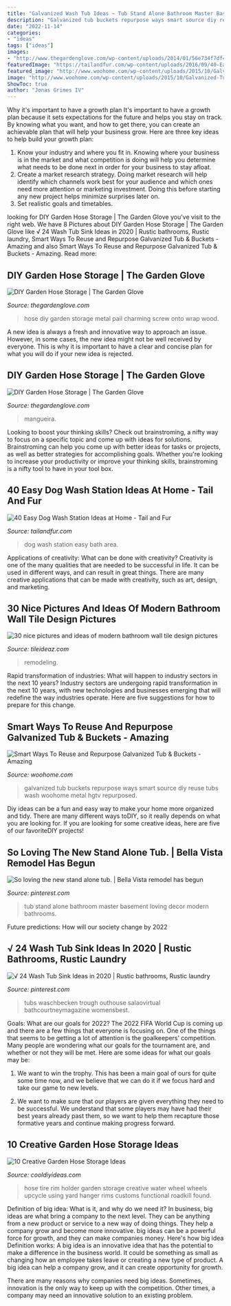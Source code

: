 ```yaml
---
title: "Galvanized Wash Tub Ideas ~ Tub Stand Alone Bathroom Master Basement Loving Decor Modern Bathrooms"
description: "Galvanized tub buckets repurpose ways smart source diy reuse tubs wash woohome metal hgtv repurposed"
date: "2022-11-14"
categories:
- "ideas"
tags: ["ideas"]
images:
- "http://www.thegardenglove.com/wp-content/uploads/2014/01/56e734f7df4fb6c410c8fe856971ae44.jpg"
featuredImage: "https://tailandfur.com/wp-content/uploads/2016/09/40-Easy-Dog-Wash-Area-Ideas-10.jpg"
featured_image: "http://www.woohome.com/wp-content/uploads/2015/10/Galvanized-Tub-Buckets-WooHome-25.jpg"
image: "http://www.woohome.com/wp-content/uploads/2015/10/Galvanized-Tub-Buckets-WooHome-25.jpg"
ShowToc: true
author: "Jonas Grimes IV"
---
```



Why it's important to have a growth plan
It's important to have a growth plan because it sets expectations for the future and helps you stay on track. By knowing what you want, and how to get there, you can create an achievable plan that will help your business grow. Here are three key ideas to help build your growth plan: 
1. Know your industry and where you fit in. Knowing where your business is in the market and what competition is doing will help you determine what needs to be done next in order for your business to stay afloat. 
2. Create a market research strategy. Doing market research will help identify which channels work best for your audience and which ones need more attention or marketing investment. Doing this before starting any new project helps minimize surprises later on. 
3. Set realistic goals and timetables.

	

		
looking for DIY Garden Hose Storage | The Garden Glove you've visit to the right web. We have 8 Pictures about DIY Garden Hose Storage | The Garden Glove like √ 24 Wash Tub Sink Ideas in 2020 | Rustic bathrooms, Rustic laundry, Smart Ways To Reuse and Repurpose Galvanized Tub &amp; Buckets - Amazing and also Smart Ways To Reuse and Repurpose Galvanized Tub &amp; Buckets - Amazing. Read more:
		
    
## DIY Garden Hose Storage | The Garden Glove

<img loading=lazy src="https://www.thegardenglove.com/wp-content/uploads/2014/01/817879dbc0fa283277f09f555e968f8e.jpg" onerror="this.onerror=null;this.src='https://tse4.mm.bing.net/th?id=OIP.ZTiPnZg-pEjKIzQxyqlPngHaJ4&amp;pid=15.1';" alt="DIY Garden Hose Storage | The Garden Glove">

_Source: thegardenglove.com_

>hose diy garden storage metal pail charming screw onto wrap wood. 

	

A new idea is always a fresh and innovative way to approach an issue. However, in some cases, the new idea might not be well received by everyone. This is why it is important to have a clear and concise plan for what you will do if your new idea is rejected.

    
## DIY Garden Hose Storage | The Garden Glove

<img loading=lazy src="http://www.thegardenglove.com/wp-content/uploads/2014/01/56e734f7df4fb6c410c8fe856971ae44.jpg" onerror="this.onerror=null;this.src='https://tse2.mm.bing.net/th?id=OIP.mTixks-bTWV8GJ17xZKonAHaHa&amp;pid=15.1';" alt="DIY Garden Hose Storage | The Garden Glove">

_Source: thegardenglove.com_

>mangueira. 

	

Looking to boost your thinking skills? Check out brainstroming, a nifty way to focus on a specific topic and come up with ideas for solutions. Brainstroming can help you come up with better ideas for tasks or projects, as well as better strategies for accomplishing goals. Whether you're looking to increase your productivity or improve your thinking skills, brainstroming is a nifty tool to have in your tool box.

    
## 40 Easy Dog Wash Station Ideas At Home - Tail And Fur

<img loading=lazy src="https://tailandfur.com/wp-content/uploads/2016/09/40-Easy-Dog-Wash-Area-Ideas-10.jpg" onerror="this.onerror=null;this.src='https://tse4.mm.bing.net/th?id=OIP.-dWn_VQ7IVCcucjtFwDc4QHaLH&amp;pid=15.1';" alt="40 Easy Dog Wash Station Ideas at Home - Tail and Fur">

_Source: tailandfur.com_

>dog wash station easy bath area. 

	

Applications of creativity: What can be done with creativity?
Creativity is one of the many qualities that are needed to be successful in life. It can be used in different ways, and can result in great things. There are many creative applications that can be made with creativity, such as art, design, and marketing.

    
## 30 Nice Pictures And Ideas Of Modern Bathroom Wall Tile Design Pictures

<img loading=lazy src="https://www.tileideaz.com/wp-content/uploads/2015/09/bathroom-remodeling-ideas-7-tile-bath-small-bathroom-renovation-pictures-old-house-remodeling-ideas.jpg" onerror="this.onerror=null;this.src='https://tse3.mm.bing.net/th?id=OIP.NlOkmZgp43ocaGA4Mp83qgHaFj&amp;pid=15.1';" alt="30 nice pictures and ideas of modern bathroom wall tile design pictures">

_Source: tileideaz.com_

>remodeling. 

	

Rapid transformation of industries: What will happen to industry sectors in the next 10 years?
Industry sectors are undergoing rapid transformation in the next 10 years, with new technologies and businesses emerging that will redefine the way industries operate. Here are five suggestions for how to prepare for this change.

    
## Smart Ways To Reuse And Repurpose Galvanized Tub &amp; Buckets - Amazing

<img loading=lazy src="http://www.woohome.com/wp-content/uploads/2015/10/Galvanized-Tub-Buckets-WooHome-25.jpg" onerror="this.onerror=null;this.src='https://tse1.mm.bing.net/th?id=OIP.R6AdZyuaW2MZ-Dcehdsa3gHaJ4&amp;pid=15.1';" alt="Smart Ways To Reuse and Repurpose Galvanized Tub &amp; Buckets - Amazing">

_Source: woohome.com_

>galvanized tub buckets repurpose ways smart source diy reuse tubs wash woohome metal hgtv repurposed. 

	

Diy ideas can be a fun and easy way to make your home more organized and tidy. There are many different ways toDIY, so it really depends on what you are looking for. If you are looking for some creative ideas, here are five of our favoriteDIY projects!

    
## So Loving The New Stand Alone Tub. | Bella Vista Remodel Has Begun

<img loading=lazy src="https://s-media-cache-ak0.pinimg.com/736x/d6/16/36/d616361ade032ecb21e1c765718317f8.jpg" onerror="this.onerror=null;this.src='https://tse4.mm.bing.net/th?id=OIP.h4bSRXQw1j-Emk39sDsD3gHaJ3&amp;pid=15.1';" alt="So loving the new stand alone tub. | Bella Vista remodel has begun">

_Source: pinterest.com_

>tub stand alone bathroom master basement loving decor modern bathrooms. 

	

Future predictions: How will our society change by 2022
 

    
## √ 24 Wash Tub Sink Ideas In 2020 | Rustic Bathrooms, Rustic Laundry

<img loading=lazy src="https://i.pinimg.com/736x/7b/2d/ad/7b2dadb287281d8fdf88abfba8d5666f.jpg" onerror="this.onerror=null;this.src='https://tse2.mm.bing.net/th?id=OIP.yQdscHDDLEZpCAUKH7nvuwHaNI&amp;pid=15.1';" alt="√ 24 Wash Tub Sink Ideas in 2020 | Rustic bathrooms, Rustic laundry">

_Source: pinterest.com_

>tubs waschbecken trough outhouse salaovirtual bathcourtneymagazine womensbest. 

	

Goals: What are our goals for 2022?
The 2022 FIFA World Cup is coming up and there are a few things that everyone is focusing on. One of the things that seems to be getting a lot of attention is the goalkeepers’ competition. Many people are wondering what our goals for the tournament are, and whether or not they will be met. Here are some ideas for what our goals may be: 
1) We want to win the trophy. This has been a main goal of ours for quite some time now, and we believe that we can do it if we focus hard and take our game to new levels. 

2) We want to make sure that our players are given everything they need to be successful. We understand that some players may have had their best years already past them, so we want to help them recapture those formative years and continue making progress forward.

    
## 10 Creative Garden Hose Storage Ideas

<img loading=lazy src="http://cooldiyideas.com/wp-content/uploads/2015/08/Tire-Rim.jpg" onerror="this.onerror=null;this.src='https://tse3.mm.bing.net/th?id=OIP.Whj11qzI3BGaaQ_Ywp43yQHaJ7&amp;pid=15.1';" alt="10 Creative Garden Hose Storage Ideas">

_Source: cooldiyideas.com_

>hose tire rim holder garden storage creative water wheel wheels upcycle using yard hanger rims customs functional roadkill found. 

	

Definition of big idea: What is it, and why do we need it?
In business, big ideas are what bring a company to the next level. They can be anything from a new product or service to a new way of doing things. They help a company grow and become more innovative. big ideas can be a powerful force for growth, and they can make companies money.
Here's how big idea Definition works: 
A big idea is an innovative idea that has the potential to make a difference in the business world. It could be something as small as changing how an employee takes leave or creating a new type of product. A big idea can help a company grow, and it can create opportunity for growth. 

There are many reasons why companies need big ideas. Sometimes, innovation is the only way to keep up with the competition. Other times, a company may need an innovative solution to an existing problem.

